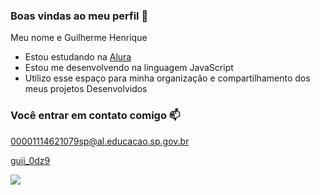 ### Boas vindas ao meu perfil 👋

Meu nome e Guilherme Henrique

- Estou estudando na [Alura](https://www.alura.com.br)
- Estou me desenvolvendo na linguagem JavaScript
- Utilizo esse espaço para minha organização e compartilhamento dos meus projetos Desenvolvidos

### Você entrar em contato comigo 📫

00001114621079sp@al.educacao.sp.gov.br

[guii_0dz9](https://www.instagram.com/guii_.0dz9?igsh=NmFrZ3psdDludGN3)

![](https://media1.tenor.com/m/rNGcuCXUhucAAAAC/cr7.gif)
